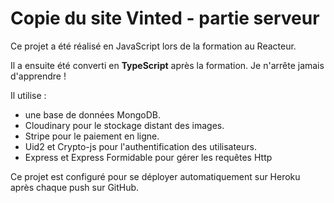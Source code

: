 # Copie du site Vinted - partie serveur

Ce projet a été réalisé en JavaScript lors de la formation au Reacteur.

Il a ensuite été converti en **TypeScript** après la formation. Je n'arrête jamais d'apprendre !

Il utilise :

-   une base de données MongoDB.
-   Cloudinary pour le stockage distant des images.
-   Stripe pour le paiement en ligne.
-   Uid2 et Crypto-js pour l'authentification des utilisateurs.
-   Express et Express Formidable pour gérer les requêtes Http

Ce projet est configuré pour se déployer automatiquement sur Heroku après chaque push sur GitHub.
